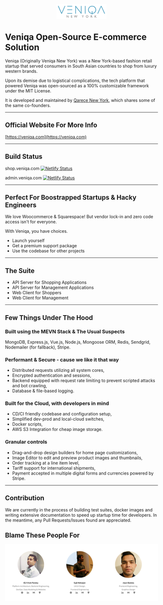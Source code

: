 <div style="text-align: center"><img src="./website/img/team/veniqa-logo.png" height="50px"/></div>

# Veniqa Open-Source E-commerce Solution

Veniqa (Originally Veniqa New York) was a New York-based fashion retail startup that served consumers in South Asian countries to shop from luxury western brands.

Upon its demise due to logistical complications, the tech platform that powered Veniqa was open-sourced as a 100% customizable framework under the MIT License.

It is developed and maintained by [Qarece New York](https://qarece.com), which shares some of the same co-founders.

___

## Official Website For More Info
[https://veniqa.com](https://veniqa.com)

---

## Build Status

shop.veniqa.com 
[![Netlify Status](https://api.netlify.com/api/v1/badges/c95aadbb-cf5b-4e35-a86d-69646f345690/deploy-status)](https://app.netlify.com/sites/prod-veniqa-client/deploys)

admin.veniqa.com
[![Netlify Status](https://api.netlify.com/api/v1/badges/bb8d700a-4136-4b65-acc1-f29e14aed779/deploy-status)](https://app.netlify.com/sites/prod-veniqa-admin/deploys)  

---

## Perfect For Boostrapped Startups & Hacky Engineers
We love Woocommerce & Squarespace! But vendor lock-in and zero code access isn't for everyone.

With Veniqa, you have choices.
* Launch yourself
* Get a premium support package
* Use the codebase for other projects

---

## The Suite
* API Server for Shopping Applications
* API Server for Management Applications
* Web Client for Shoppers
* Web Client for Management

---

## Few Things Under The Hood

### Built using the MEVN Stack & The Usual Suspects
MongoDB, Express.js, Vue.js, Node.js, Mongoose ORM, Redis, Sendgrid, Nodemailer (for fallback), Stripe.

### Performant & Secure - cause we like it that way
* Distributed requests utilizing all system cores, 
* Encrypted authentication and sessions, 
* Backend equipped with request rate limiting to prevent scripted attacks and bot crawling, 
* Database & file-based logging.

### Built for the Cloud, with developers in mind
* CD/CI friendly codebase and configuration setup, 
* Simplified dev-prod and local-cloud switches, 
* Docker scripts, 
* AWS S3 Integration for cheap image storage.

### Granular controls
* Drag-and-drop design builders for home page customizations, 
* Image Editor to edit and preview product images and thumbnails, 
* Order tracking at a line item level, 
* Tariff support for international shipments, 
* Payment accepted in multiple digital forms and currencies powered by Stripe.

---

## Contribution

We are currently in the process of building test suites, docker images and writing extensive documentation to speed up startup time for developers. In the meantime, any Pull Requests/Issues found are appreciated.



## Blame These People For

<a href="https://github.com/Viveckh/Veniqa/graphs/contributors"><img src="./website/img/team/veniqa-contributors.png" /></a>





